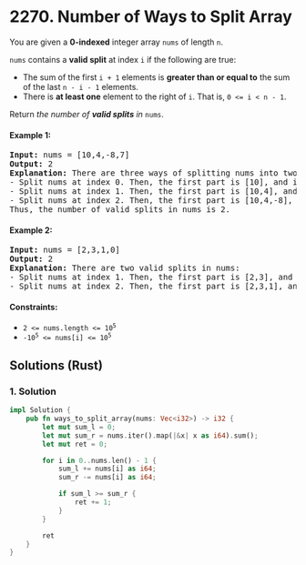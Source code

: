 # 2270. Number of Ways to Split Array
You are given a **0-indexed** integer array `nums` of length `n`.

`nums` contains a **valid split** at index `i` if the following are true:
* The sum of the first `i + 1` elements is **greater than or equal to** the sum of the last `n - i - 1` elements.
* There is **at least one** element to the right of `i`. That is, `0 <= i < n - 1`.

Return *the number of **valid splits** in* `nums`.

#### Example 1:
<pre>
<strong>Input:</strong> nums = [10,4,-8,7]
<strong>Output:</strong> 2
<strong>Explanation:</strong> There are three ways of splitting nums into two non-empty parts:
- Split nums at index 0. Then, the first part is [10], and its sum is 10. The second part is [4,-8,7], and its sum is 3. Since 10 >= 3, i = 0 is a valid split.
- Split nums at index 1. Then, the first part is [10,4], and its sum is 14. The second part is [-8,7], and its sum is -1. Since 14 >= -1, i = 1 is a valid split.
- Split nums at index 2. Then, the first part is [10,4,-8], and its sum is 6. The second part is [7], and its sum is 7. Since 6 < 7, i = 2 is not a valid split.
Thus, the number of valid splits in nums is 2.
</pre>

#### Example 2:
<pre>
<strong>Input:</strong> nums = [2,3,1,0]
<strong>Output:</strong> 2
<strong>Explanation:</strong> There are two valid splits in nums:
- Split nums at index 1. Then, the first part is [2,3], and its sum is 5. The second part is [1,0], and its sum is 1. Since 5 >= 1, i = 1 is a valid split.
- Split nums at index 2. Then, the first part is [2,3,1], and its sum is 6. The second part is [0], and its sum is 0. Since 6 >= 0, i = 2 is a valid split.
</pre>

#### Constraints:
* <code>2 <= nums.length <= 10<sup>5</sup></code>
* <code>-10<sup>5</sup> <= nums[i] <= 10<sup>5</sup></code>

## Solutions (Rust)

### 1. Solution
```Rust
impl Solution {
    pub fn ways_to_split_array(nums: Vec<i32>) -> i32 {
        let mut sum_l = 0;
        let mut sum_r = nums.iter().map(|&x| x as i64).sum();
        let mut ret = 0;

        for i in 0..nums.len() - 1 {
            sum_l += nums[i] as i64;
            sum_r -= nums[i] as i64;

            if sum_l >= sum_r {
                ret += 1;
            }
        }

        ret
    }
}
```
